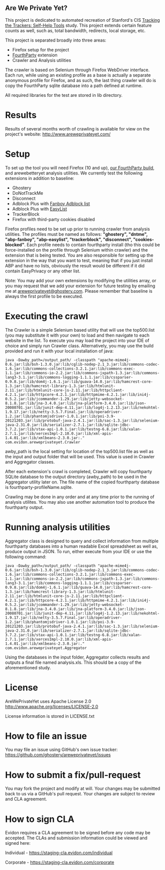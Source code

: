 Are We Private Yet?
-------------------------

This project is dedicated to automated recreation of Stanford's CIS [Tracking the Trackers: Self-Help Tools](http://cyberlaw.stanford.edu/blog/2011/09/tracking-trackers-self-help-tools) study.
This project extends certain feature counts as well, such as, total bandwidth, redirects, local storage, etc.

This project is separated broadly into three areas:
- Firefox setup for the project
- [FourthParty](http://fourthparty.info) extension
- Crawler and Analysis utilities

The crawler is based on Selenium through Firefox WebDriver interface. Each run, while using an existing profile 
as a base is actually a separate anonymous profile for Firefox, and as such, the last thing crawler will do is
copy the FourthParty sqlite database into a path defined at runtime.

All required libraries for the test are stored in lib directory.

Results
=======
Results of several months worth of crawling is available for view on the project's website: http://www.areweprivateyet.com/

Setup
=====

To set up the tool you will need Firefox (10 and up), [our FourthParty build](https://github.com/ghostery/fourthparty), and arewebetteryet analysis 
utilities. We currently test the following extensions in addition to baseline:
- Ghostery
- DoNotTrackMe
- Disconnect
- Adblock Plus with [Fanboy Adblock list](http://www.fanboy.co.nz/fanboy-adblock.txt)
- Adblock Plus with [EasyList](https://easylist-downloads.adblockplus.org/easylist.txt)
- TrackerBlock
- Firefox with third-party cookies disabled

Firefox profiles need to be set up prior to running crawler from analysis utilities. The profiles must be named
as follows: __"ghostery", "dntme", "abp-fanboy", "abp-easylist", "trackerblock", "disconnect", "cookies-blocked"__. Each profile needs to contain fourthparty install (tho this could be force-installed on the profile
through Selenium within crawler) and the extension that is being tested. You are also responsible for setting up
the extension in the way that you want to test, meaning that if you just install ABP and have no lists, obviously
the result would be different if it did contain EasyPrivacy or any other list.

Note: You may add your own extensions by modifying the utilities array, or you may request that we add your extension for
future testing by emailing me at <areweprivateyet@ghostery.com>. Please remember that baseline is always the first profile to be 
executed.


Executing the crawl
===================

The Crawler is a simple Selenium based utility that will use the top500.list (you may substitute it with your own) to 
load and then navigate to each website in the list. To execute you may load the project into your IDE of choice and
simply run Crawler class.  Alternatively, you may use the build provided and run it with your local installation of
java:

```
java -Dawby_path=/output_path/ -classpath "apache-mime4j-0.6.jar:lib/bsh-1.3.0.jar:lib/cglib-nodep-2.1_3.jar:lib/commons-codec-1.6.jar:lib/commons-collections-3.2.1.jar:lib/commons-exec-1.1.jar:lib/commons-io-2.2.jar:lib/commons-jxpath-1.3.jar:lib/commons-lang3-3.1.jar:lib/commons-logging-1.1.1.jar:lib/cssparser-0.9.8.jar:lib/dom4j-1.6.1.jar:lib/guava-14.0.jar:lib/hamcrest-core-1.3.jar:lib/hamcrest-library-1.3.jar:lib/htmlunit-2.11.jar:lib/htmlunit-core-js-2.11.jar:lib/httpclient-4.2.1.jar:lib/httpcore-4.2.1.jar:lib/httpmime-4.2.1.jar:lib/ini4j-0.5.2.jar:lib/jcommander-1.29.jar:lib/jetty-websocket-8.1.8.jar:lib/jna-3.4.0.jar:lib/jna-platform-3.4.0.jar:lib/json-20080701.jar:lib/junit-dep-4.11.jar:lib/log4j-1.2.13.jar:lib/nekohtml-1.9.17.jar:lib/netty-3.5.7.Final.jar:lib/operadriver-1.2.jar:lib/phantomjsdriver-1.0.1.jar:lib/poi-3.9-20121203.jar:lib/protobuf-java-2.4.1.jar:lib/sac-1.3.jar:lib/selenium-java-2.31.0.jar:lib/serializer-2.7.1.jar:lib/sqlite-jdbc-3.7.2.jar:lib/stax-api-1.0.1.jar:lib/testng-6.8.jar:lib/xalan-2.7.1.jar:lib/xercesImpl-2.10.0.jar:lib/xml-apis-1.4.01.jar:lib/xmlbeans-2.3.0.jar:."  com.evidon.areweprivateyet.Crawler
```

awby_path is the local setting for location of the top500.list file as well as the input and output folder that will 
be used.  This value is used in Crawler and Aggregator classes.

After each extension's crawl is completed, Crawler will copy fourthparty SQLite database to the output directory 
(awby_path) to be used in the Aggregator utility later on.  The file name of the copied fourthparty database is 
fourthparty-profileName.sqlite.

Crawling may be done in any order and at any time prior to the running of analysis utilites. You may also use another
automation tool to produce the fourthparty output.


Running analysis utilities
==========================

Aggregator class is designed to query and collect information from multiple fourthparty databases into a human 
readable Excel spreadsheet as well as, produce output in JSON. To run, either execute from your IDE or use the
following command:

```
java -Dawby_path=/output_path/ -classpath "apache-mime4j-0.6.jar:lib/bsh-1.3.0.jar:lib/cglib-nodep-2.1_3.jar:lib/commons-codec-1.6.jar:lib/commons-collections-3.2.1.jar:lib/commons-exec-1.1.jar:lib/commons-io-2.2.jar:lib/commons-jxpath-1.3.jar:lib/commons-lang3-3.1.jar:lib/commons-logging-1.1.1.jar:lib/cssparser-0.9.8.jar:lib/dom4j-1.6.1.jar:lib/guava-14.0.jar:lib/hamcrest-core-1.3.jar:lib/hamcrest-library-1.3.jar:lib/htmlunit-2.11.jar:lib/htmlunit-core-js-2.11.jar:lib/httpclient-4.2.1.jar:lib/httpcore-4.2.1.jar:lib/httpmime-4.2.1.jar:lib/ini4j-0.5.2.jar:lib/jcommander-1.29.jar:lib/jetty-websocket-8.1.8.jar:lib/jna-3.4.0.jar:lib/jna-platform-3.4.0.jar:lib/json-20080701.jar:lib/junit-dep-4.11.jar:lib/log4j-1.2.13.jar:lib/nekohtml-1.9.17.jar:lib/netty-3.5.7.Final.jar:lib/operadriver-1.2.jar:lib/phantomjsdriver-1.0.1.jar:lib/poi-3.9-20121203.jar:lib/protobuf-java-2.4.1.jar:lib/sac-1.3.jar:lib/selenium-java-2.31.0.jar:lib/serializer-2.7.1.jar:lib/sqlite-jdbc-3.7.2.jar:lib/stax-api-1.0.1.jar:lib/testng-6.8.jar:lib/xalan-2.7.1.jar:lib/xercesImpl-2.10.0.jar:lib/xml-apis-1.4.01.jar:lib/xmlbeans-2.3.0.jar:."  com.evidon.areweprivateyet.Aggregator
```

Using the databases in the input folder, Aggregator collects results and outputs a final file named analysis.xls.
This should be a copy of the aforementioned study.


License
======= 
AreWePrivateYet uses Apache License 2.0 http://www.apache.org/licenses/LICENSE-2.0

License information is stored in LICENSE.txt


How to file an issue
====================
You may file an issue using GitHub's own issue tracker: https://github.com/ghostery/areweprivateyet/issues


How to submit a fix/pull-request
================================
You may fork the project and modify at will. Your changes may be submitted back to us via a GitHub's pull
request. Your changes are subject to review and CLA agreement.


How to sign CLA
===============
Evidon requires a CLA agreement to be signed before any code may be accepted. The CLAs and submission
information could be viewed and signed here:

Individual - https://staging-cla.evidon.com/individual

Corporate - https://staging-cla.evidon.com/corporate
